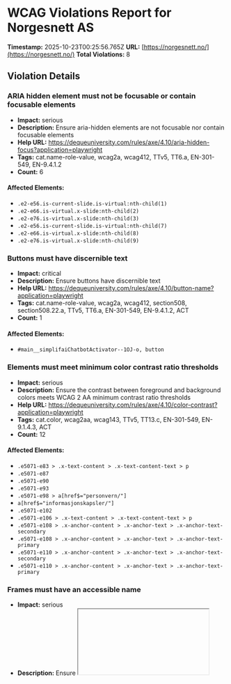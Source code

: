 # WCAG Violations Report for Norgesnett AS

**Timestamp:** 2025-10-23T00:25:56.765Z
**URL:** [https://norgesnett.no/](https://norgesnett.no/)
**Total Violations:** 8

## Violation Details

### ARIA hidden element must not be focusable or contain focusable elements

- **Impact:** serious
- **Description:** Ensure aria-hidden elements are not focusable nor contain focusable elements
- **Help URL:** https://dequeuniversity.com/rules/axe/4.10/aria-hidden-focus?application=playwright
- **Tags:** cat.name-role-value, wcag2a, wcag412, TTv5, TT6.a, EN-301-549, EN-9.4.1.2
- **Count:** 6

#### Affected Elements:

- `.e2-e56.is-current-slide.is-virtual:nth-child(1)`
- `.e2-e66.is-virtual.x-slide:nth-child(2)`
- `.e2-e76.is-virtual.x-slide:nth-child(3)`
- `.e2-e56.is-current-slide.is-virtual:nth-child(7)`
- `.e2-e66.is-virtual.x-slide:nth-child(8)`
- `.e2-e76.is-virtual.x-slide:nth-child(9)`

### Buttons must have discernible text

- **Impact:** critical
- **Description:** Ensure buttons have discernible text
- **Help URL:** https://dequeuniversity.com/rules/axe/4.10/button-name?application=playwright
- **Tags:** cat.name-role-value, wcag2a, wcag412, section508, section508.22.a, TTv5, TT6.a, EN-301-549, EN-9.4.1.2, ACT
- **Count:** 1

#### Affected Elements:

- `#main__simplifaiChatbotActivator--1OJ-o, button`

### Elements must meet minimum color contrast ratio thresholds

- **Impact:** serious
- **Description:** Ensure the contrast between foreground and background colors meets WCAG 2 AA minimum contrast ratio thresholds
- **Help URL:** https://dequeuniversity.com/rules/axe/4.10/color-contrast?application=playwright
- **Tags:** cat.color, wcag2aa, wcag143, TTv5, TT13.c, EN-301-549, EN-9.1.4.3, ACT
- **Count:** 12

#### Affected Elements:

- `.e5071-e83 > .x-text-content > .x-text-content-text > p`
- `.e5071-e87`
- `.e5071-e90`
- `.e5071-e93`
- `.e5071-e98 > a[href$="personvern/"]`
- `a[href$="informasjonskapsler/"]`
- `.e5071-e102`
- `.e5071-e106 > .x-text-content > .x-text-content-text > p`
- `.e5071-e108 > .x-anchor-content > .x-anchor-text > .x-anchor-text-secondary`
- `.e5071-e108 > .x-anchor-content > .x-anchor-text > .x-anchor-text-primary`
- `.e5071-e110 > .x-anchor-content > .x-anchor-text > .x-anchor-text-secondary`
- `.e5071-e110 > .x-anchor-content > .x-anchor-text > .x-anchor-text-primary`

### Frames must have an accessible name

- **Impact:** serious
- **Description:** Ensure <iframe> and <frame> elements have an accessible name
- **Help URL:** https://dequeuniversity.com/rules/axe/4.10/frame-title?application=playwright
- **Tags:** cat.text-alternatives, wcag2a, wcag412, section508, section508.22.i, TTv5, TT12.d, EN-301-549, EN-9.4.1.2
- **Count:** 1

#### Affected Elements:

- `#main__simplifaiChatbotActivator--1OJ-o`

### Alternative text of images should not be repeated as text

- **Impact:** minor
- **Description:** Ensure image alternative is not repeated as text
- **Help URL:** https://dequeuniversity.com/rules/axe/4.10/image-redundant-alt?application=playwright
- **Tags:** cat.text-alternatives, best-practice
- **Count:** 4

#### Affected Elements:

- `.entered.litespeed-loaded[alt="Strømbrudd"]`
- `img[alt="Faktura"]`
- `img[alt="Nettleie"]`
- `img[alt="Han-port"]`

### Links must have discernible text

- **Impact:** serious
- **Description:** Ensure links have discernible text
- **Help URL:** https://dequeuniversity.com/rules/axe/4.10/link-name?application=playwright
- **Tags:** cat.name-role-value, wcag2a, wcag244, wcag412, section508, section508.22.a, TTv5, TT6.a, EN-301-549, EN-9.2.4.4, EN-9.4.1.2, ACT
- **Count:** 6

#### Affected Elements:

- `.e2-e87`
- `.e2-e89`
- `.e5071-e115`
- `.e5071-e117`
- `.e5071-e119`
- `.e5071-e121`

### <ul> and <ol> must only directly contain <li>, <script> or <template> elements

- **Impact:** serious
- **Description:** Ensure that lists are structured correctly
- **Help URL:** https://dequeuniversity.com/rules/axe/4.10/list?application=playwright
- **Tags:** cat.structure, wcag2a, wcag131, EN-301-549, EN-9.1.3.1
- **Count:** 1

#### Affected Elements:

- `.e5071-e84`

### <li> elements must be contained in a <ul> or <ol>

- **Impact:** serious
- **Description:** Ensure <li> elements are used semantically
- **Help URL:** https://dequeuniversity.com/rules/axe/4.10/listitem?application=playwright
- **Tags:** cat.structure, wcag2a, wcag131, EN-301-549, EN-9.1.3.1
- **Count:** 3

#### Affected Elements:

- `.e5071-e85`
- `.e5071-e88`
- `.e5071-e91`
